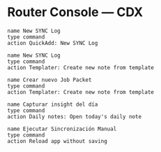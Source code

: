 # Router Console — CDX


```button
name New SYNC Log
type command
action QuickAdd: New SYNC Log
```





```button
name New SYNC Log
type command
action Templater: Create new note from template
```
 

```button
name Crear nuevo Job Packet
type command
action Templater: Create new note from template

```


```button
name Capturar insight del día
type command
action Daily notes: Open today's daily note
```


```button
name Ejecutar Sincronización Manual
type command
action Reload app without saving

```


 